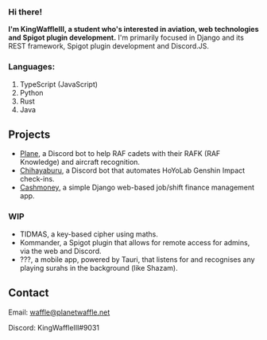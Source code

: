 ### Hi there!

**I'm KingWaffleIII, a student who's interested in aviation, web technologies and Spigot plugin development.**
I'm primarily focused in Django and its REST framework, Spigot plugin development and Discord.JS.

### Languages:
1. TypeScript (JavaScript)
2. Python
3. Rust
4. Java


## Projects
- [Plane](https://github.com/KingWaffleIII/plane), a Discord bot to help RAF cadets with their RAFK (RAF Knowledge) and aircraft recognition.
- [Chihayaburu](https://github.com/KingWaffleIII/chihayaburu), a Discord bot that automates HoYoLab Genshin Impact check-ins.
- [Cashmoney](https://github.com/KingWaffleIII/cashmoney), a simple Django web-based job/shift finance management app.

### WIP
- TIDMAS, a key-based cipher using maths.
- Kommander, a Spigot plugin that allows for remote access for admins, via the web and Discord.
- ???, a mobile app, powered by Tauri, that listens for and recognises any playing surahs in the background (like Shazam).

## Contact
Email: waffle@planetwaffle.net

Discord: KingWaffleIII#9031
